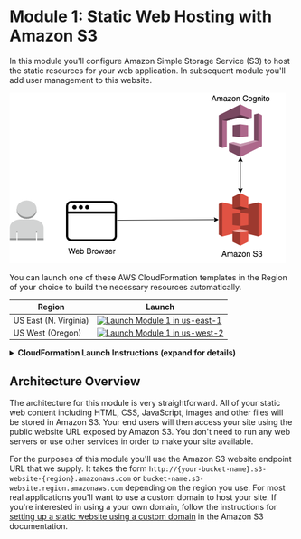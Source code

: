 # Module 1: Static Web Hosting with Amazon S3

In this module you'll configure Amazon Simple Storage Service (S3) to host the static resources for your web application. In subsequent module you'll add user management to this website.

![Architecture](../images/static-mod-1.png)

You can launch one of these AWS CloudFormation templates in the Region of your choice to build the necessary resources automatically.

Region| Launch
------|-----
US East (N. Virginia) | [![Launch Module 1 in us-east-1](http://docs.aws.amazon.com/AWSCloudFormation/latest/UserGuide/images/cloudformation-launch-stack-button.png)](https://console.aws.amazon.com/cloudformation/home?region=us-east-1#/stacks/new?stackName=supportchatbot-webapp-1&templateURL=https://s3.amazonaws.com/supportchatbot-east-1/1_StaticWebHosting/webapp-static-hosting.yaml)
US West (Oregon) | [![Launch Module 1 in us-west-2](http://docs.aws.amazon.com/AWSCloudFormation/latest/UserGuide/images/cloudformation-launch-stack-button.png)](https://console.aws.amazon.com/cloudformation/home?region=us-west-2#/stacks/new?stackName=supportchatbot-webapp-1&templateURL=https://s3.amazonaws.com/supportchatbot-east-1/1_StaticWebHosting/webapp-static-hosting.yaml)




<details>
<summary><strong>CloudFormation Launch Instructions (expand for details)</strong></summary><p>

1. Click the **Launch Stack** link above for the region of your choice.

1. Click **Next** on the Select Template page.

1. Provide a globally unique name for the **Website Bucket Name** such as `supportchatbot-yourname` and click **Next**.
    ![Speficy Details Screenshot](../images/cf-details.png)

1. On the Options page, leave all the defaults and click **Next**.

1. On the Review page, check the box to acknowledge that CloudFormation will create IAM resources and click **Create**.
    ![Acknowledge IAM Screenshot](../images/cfn-ack-iam.png)

    This template uses a custom resource to copy the static website assets from a central S3 bucket into your own dedicated bucket. In order for the custom resource to write to the new bucket in your account, it must create an IAM role it can assume with those permissions.

1. Wait for the `supportchatbot-webapp` stack to reach a status of `CREATE_COMPLETE`.

1. With the `supportchatbot-webapp` stack selected, click on the **Outputs** tab and click on the WebsiteURL link.

1. Verify the Support Chatbot home page is loading properly and move on to the next module, [User Management](../2_UserManagement).
![Support Chatbot homepage screenshot](../images/home-page.png)
</p></details>


## Architecture Overview

The architecture for this module is very straightforward. All of your static web content including HTML, CSS, JavaScript, images and other files will be stored in Amazon S3. Your end users will then access your site using the public website URL exposed by Amazon S3. You don't need to run any web servers or use other services in order to make your site available.

For the purposes of this module you'll use the Amazon S3 website endpoint URL that we supply. It takes the form `http://{your-bucket-name}.s3-website-{region}.amazonaws.com` or `bucket-name.s3-website.region.amazonaws.com` depending on the region you use. For most real applications you'll want to use a custom domain to host your site. If you're interested in using a your own domain, follow the instructions for [setting up a static website using a custom domain](http://docs.aws.amazon.com/AmazonS3/latest/dev/website-hosting-custom-domain-walkthrough.html) in the Amazon S3 documentation.
